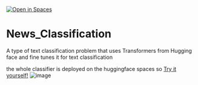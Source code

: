 [![Open in Spaces](https://huggingface.co/datasets/huggingface/badges/raw/main/open-in-hf-spaces-sm-dark.svg)](https://huggingface.co/spaces/mdArfan/News_Classifier)
# News_Classification
A type of text classification problem that uses Transformers from Hugging face and fine tunes it for text classification

the whole classifier is deployed on the huggingface spaces so [Try it yourself!](https://huggingface.co/spaces/mdArfan/News_Classifier)
![image](https://user-images.githubusercontent.com/77487906/234307276-07919f41-55a1-4b05-ae2f-eca63ac6378b.png)
